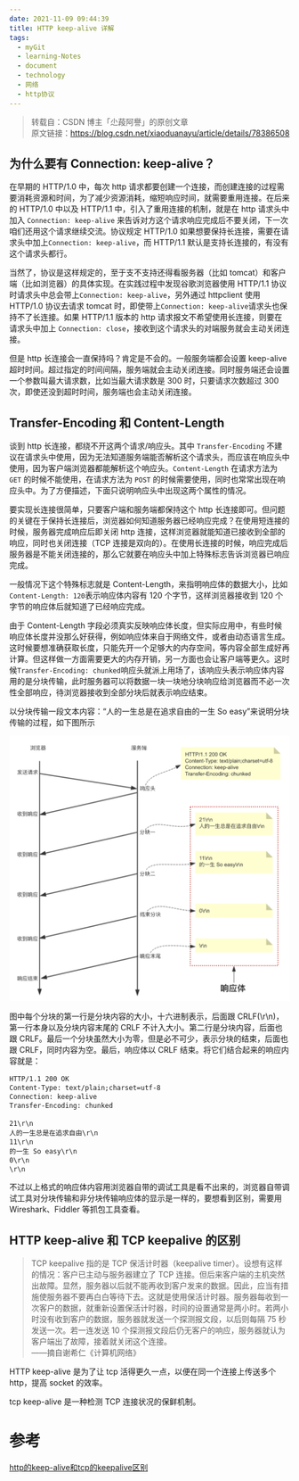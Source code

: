 ```yaml
---
date: 2021-11-09 09:44:39
title: HTTP keep-alive 详解
tags:
  - myGit
  - learning-Notes
  - document
  - technology
  - 网络
  - http协议
---
```


> 转载自：CSDN 博主「尐葮阿譽」的原创文章
> <br/>
> 原文链接：https://blog.csdn.net/xiaoduanayu/article/details/78386508

## 为什么要有 Connection: keep-alive？

在早期的 HTTP/1.0 中，每次 http 请求都要创建一个连接，而创建连接的过程需要消耗资源和时间，为了减少资源消耗，缩短响应时间，就需要重用连接。在后来的 HTTP/1.0 中以及 HTTP/1.1 中，引入了重用连接的机制，就是在 http 请求头中加入 `Connection: keep-alive` 来告诉对方这个请求响应完成后不要关闭，下一次咱们还用这个请求继续交流。协议规定 HTTP/1.0 如果想要保持长连接，需要在请求头中加上`Connection: keep-alive`，而 HTTP/1.1 默认是支持长连接的，有没有这个请求头都行。

当然了，协议是这样规定的，至于支不支持还得看服务器（比如 tomcat）和客户端（比如浏览器）的具体实现。在实践过程中发现谷歌浏览器使用 HTTP/1.1 协议时请求头中总会带上`Connection: keep-alive`，另外通过 httpclient 使用 HTTP/1.0 协议去请求 tomcat 时，即使带上`Connection: keep-alive`请求头也保持不了长连接。如果 HTTP/1.1 版本的 http 请求报文不希望使用长连接，则要在请求头中加上 `Connection: close`，接收到这个请求头的对端服务就会主动关闭连接。

但是 http 长连接会一直保持吗？肯定是不会的。一般服务端都会设置 keep-alive 超时时间。超过指定的时间间隔，服务端就会主动关闭连接。同时服务端还会设置一个参数叫最大请求数，比如当最大请求数是 300 时，只要请求次数超过 300 次，即使还没到超时时间，服务端也会主动关闭连接。

## Transfer-Encoding 和 Content-Length

谈到 http 长连接，都绕不开这两个请求/响应头。其中 `Transfer-Encoding` 不建议在请求头中使用，因为无法知道服务端能否解析这个请求头，而应该在响应头中使用，因为客户端浏览器都能解析这个响应头。`Content-Length` 在请求方法为 `GET` 的时候不能使用，在请求方法为 `POST` 的时候需要使用，同时也常常出现在响应头中。为了方便描述，下面只说明响应头中出现这两个属性的情况。

要实现长连接很简单，只要客户端和服务端都保持这个 http 长连接即可。但问题的关键在于保持长连接后，浏览器如何知道服务器已经响应完成？在使用短连接的时候，服务器完成响应后即关闭 http 连接，这样浏览器就能知道已接收到全部的响应，同时也关闭连接（TCP 连接是双向的）。在使用长连接的时候，响应完成后服务器是不能关闭连接的，那么它就要在响应头中加上特殊标志告诉浏览器已响应完成。

一般情况下这个特殊标志就是 Content-Length，来指明响应体的数据大小，比如`Content-Length: 120`表示响应体内容有 120 个字节，这样浏览器接收到 120 个字节的响应体后就知道了已经响应完成。

由于 Content-Length 字段必须真实反映响应体长度，但实际应用中，有些时候响应体长度并没那么好获得，例如响应体来自于网络文件，或者由动态语言生成。这时候要想准确获取长度，只能先开一个足够大的内存空间，等内容全部生成好再计算。但这样做一方面需要更大的内存开销，另一方面也会让客户端等更久。这时候`Transfer-Encoding: chunked`响应头就派上用场了，该响应头表示响应体内容用的是分块传输，此时服务器可以将数据一块一块地分块响应给浏览器而不必一次性全部响应，待浏览器接收到全部分块后就表示响应结束。

以分块传输一段文本内容：“人的一生总是在追求自由的一生 So easy”来说明分块传输的过程，如下图所示

![分块传输过程](/images/keep-alive-1.png)

图中每个分块的第一行是分块内容的大小，十六进制表示，后面跟 CRLF(\r\n)，第一行本身以及分块内容末尾的 CRLF 不计入大小。第二行是分块内容，后面也跟 CRLF。最后一个分块虽然大小为零，但是必不可少，表示分块的结束，后面也跟 CRLF，同时内容为空。最后，响应体以 CRLF 结束。将它们结合起来的响应内容就是：

```
HTTP/1.1 200 OK
Content-Type: text/plain;charset=utf-8
Connection: keep-alive
Transfer-Encoding: chunked

21\r\n
人的一生总是在追求自由\r\n
11\r\n
的一生 So easy\r\n
0\r\n
\r\n
```

不过以上格式的响应体内容用浏览器自带的调试工具是看不出来的，浏览器自带调试工具对分块传输和非分块传输响应体的显示是一样的，要想看到区别，需要用 Wireshark、Fiddler 等抓包工具查看。

## HTTP keep-alive 和 TCP keepalive 的区别

> TCP keepalive 指的是 TCP 保活计时器（keepalive timer）。设想有这样的情况：客户已主动与服务器建立了 TCP 连接。但后来客户端的主机突然出故障。显然，服务器以后就不能再收到客户发来的数据。因此，应当有措施使服务器不要再白白等待下去。这就是使用保活计时器。服务器每收到一次客户的数据，就重新设置保活计时器，时间的设置通常是两小时。若两小时没有收到客户的数据，服务器就发送一个探测报文段，以后则每隔 75 秒发送一次。若一连发送 10 个探测报文段后仍无客户的响应，服务器就认为客户端出了故障，接着就关闭这个连接。
> <br/>
> ——摘自谢希仁《计算机网络》

HTTP keep-alive 是为了让 tcp 活得更久一点，以便在同一个连接上传送多个 http，提高 socket 的效率。

tcp keep-alive 是一种检测 TCP 连接状况的保鲜机制。

# 参考

[http的keep-alive和tcp的keepalive区别](https://blog.csdn.net/oceanperfect/article/details/51064574)